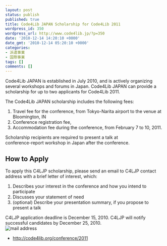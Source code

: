 ```yaml
---
layout: post
status: publish
published: true
title: Code4Lib JAPAN Scholarship for Code4Lib 2011
wordpress_id: 350
wordpress_url: http://www.code4lib.jp/?p=350
date: '2010-12-14 14:20:10 +0000'
date_gmt: '2010-12-14 05:20:10 +0000'
categories:
- 派遣事業
- 国際事業
tags: []
comments: []
---
```

<p>Code4Lib JAPAN is established in July 2010, and is actively organizing several workshops and forums in Japan. Code4Lib JAPAN can provide a scholarship for up to two applicants for Code4Lib 2011.</p>
<p>The Code4Lib JAPAN scholarship includes the following fees:</p>
<ol>
<li> Travel fee for the conference, from Tokyo-Narita airport to the venue at Bloomington, IN</li>
<li> Conference registration fee,</li>
<li> Accommodation fee during the conference, from February 7 to 10, 2011.</li>
</ol>
<p>Scholarship recipients are required to present a talk at<br />
conference-report workshop in Japan after the conference.</p>
<h2>How to Apply</h2>
<p>To apply this C4LJP scholarship, please send an email to C4LJP contact address with a brief letter of interest, which:</p>
<ol>
<li> Describes your interest in the conference and how you intend to participate</li>
<li>Discusses your statement of need</li>
<li>(optional) Describe your presentation summary, if you propose to present a talk</li>
</ol>
<p>C4LJP application deadline is December 15, 2010. C4LJP will notify successful candidates by December 25, 2010.<br />
<img src="{{ site.baseurl }}/assets/uploads/2010/11/info_code4lib_mail2.gif" alt="mail address" /></p>
<ul>
<li><a href="http://code4lib.org/conference/2011">http://code4lib.org/conference/2011</a></li>
</ul>
